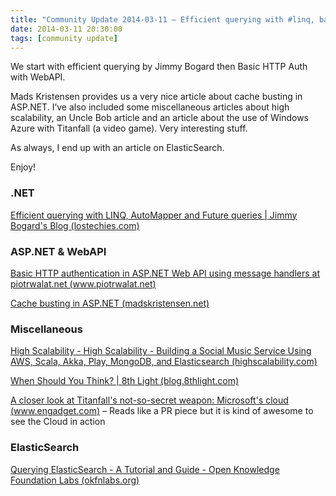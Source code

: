 ```yaml
---
title: "Community Update 2014-03-11 – Efficient querying with #linq, basic http auth with #webapi, #aspnet caching and #elasticsearch"
date: 2014-03-11 20:30:00
tags: [community update]
---
```


We start with efficient querying by Jimmy Bogard then Basic HTTP Auth with WebAPI. 

Mads Kristensen provides us a very nice article about cache busting in ASP.NET. I’ve also included some miscellaneous articles about high scalability, an Uncle Bob article and an article about the use of Windows Azure with Titanfall (a video game). Very interesting stuff.

As always, I end up with an article on ElasticSearch.

Enjoy!

### .NET

[Efficient querying with LINQ, AutoMapper and Future queries | Jimmy Bogard's Blog (lostechies.com)](http://lostechies.com/jimmybogard/2014/03/11/efficient-querying-with-linq-automapper-and-future-queries/)

### ASP.NET &amp; WebAPI

[Basic HTTP authentication in ASP.NET Web API using message handlers at piotrwalat.net (www.piotrwalat.net)](http://www.piotrwalat.net/basic-http-authentication-in-asp-net-web-api-using-message-handlers/)

[Cache busting in ASP.NET (madskristensen.net)](http://madskristensen.net/post/cache-busting-in-aspnet)

### Miscellaneous 

[High Scalability - High Scalability - Building a Social Music Service Using AWS, Scala, Akka, Play, MongoDB, and Elasticsearch (highscalability.com)](http://highscalability.com/blog/2014/3/11/building-a-social-music-service-using-aws-scala-akka-play-mo.html)

[When Should You Think? | 8th Light (blog.8thlight.com)](http://blog.8thlight.com/uncle-bob/2014/03/11/when-to-think.html)

[A closer look at Titanfall's not-so-secret weapon: Microsoft's cloud (www.engadget.com)](http://www.engadget.com/2014/03/10/titanfall-cloud-explained/) – Reads like a PR piece but it is kind of awesome to see the Cloud in action

### ElasticSearch

[Querying ElasticSearch - A Tutorial and Guide - Open Knowledge Foundation Labs (okfnlabs.org)](http://okfnlabs.org/blog/2013/07/01/elasticsearch-query-tutorial.html)